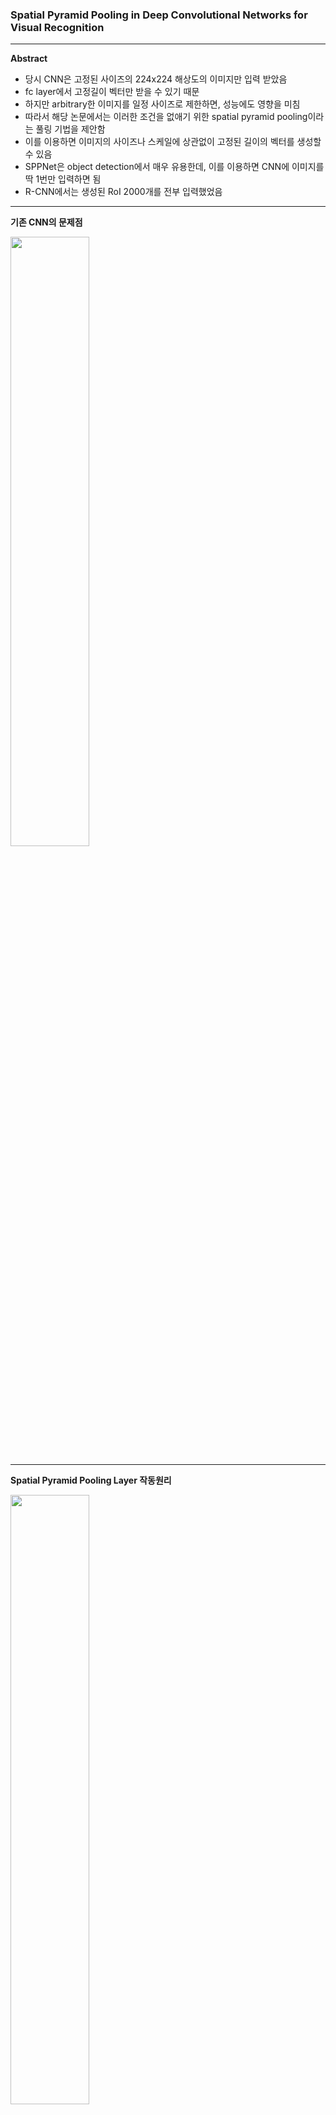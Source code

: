 ### Spatial Pyramid Pooling in Deep Convolutional Networks for Visual Recognition
---
**Abstract**
- 당시 CNN은 고정된 사이즈의 224x224 해상도의 이미지만 입력 받았음
- fc layer에서 고정길이 벡터만 받을 수 있기 때문
- 하지만 arbitrary한 이미지를 일정 사이즈로 제한하면, 성능에도 영향을 미침
- 따라서 해당 논문에서는 이러한 조건을 없애기 위한 spatial pyramid pooling이라는 풀링 기법을 제안함
- 이를 이용하면 이미지의 사이즈나 스케일에 상관없이 고정된 길이의 벡터를 생성할 수 있음
- SPPNet은 object detection에서 매우 유용한데, 이를 이용하면 CNN에 이미지를 딱 1번만 입력하면 됨
- R-CNN에서는 생성된 RoI 2000개를 전부 입력했었음
---
**기존 CNN의 문제점**

<img src="https://velog.velcdn.com/images/heayounchoi/post/5d8a650c-8c54-4d1f-aa48-bcd368d6bdda/image.png" width="50%">

---
**Spatial Pyramid Pooling Layer 작동원리**

<img src="https://velog.velcdn.com/images/heayounchoi/post/4e59c2cd-0177-4c54-8ef0-d0047ad81dc5/image.png" width="50%">

- 최종 feature map의 사이즈를 a x a라고 할때, 적용하려는 피라미드 풀링 사이즈가 n x n이면 윈도우 사이즈는 ceiling(a/n), stride는 floor(a/n)

---
**R-CNN 적용**
1) 이미지에 대해 Selective Search를 적용해 RoI 후보군 추출
2) 이미지를 crop/warp 하지 않고, 그대로 ConvNet에 입력 (2000 -> 1번의 입력)
3) 컨볼루션으로 나온 최종 feature map에 원본 이미지에서 압축된 비율과 동일하게 2000개의 RoI도 전부 축소시켜(projection) 이를 feature map에 적용
4) feature map으로부터 추출한 RoI feature에 SPP 적용
5) 압축한 벡터를 SVM에 입력해 class 분류
6) b-box 회귀 진행
7) NMS로 객체별 최종 b-box 예측
